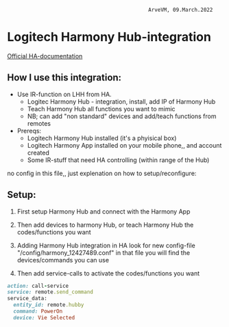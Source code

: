                                                   ArveVM, 09.March.2022
# Logitech Harmony Hub-integration
[Official HA-documentation](https://www.home-assistant.io/integrations/harmony/)


## How I use this integration:  
- Use IR-function on LHH from HA.  
  - Logitec Harmony Hub - integration, install, add IP of Harmony Hub
  - Teach Harmony Hub all functions you want to mimic
  -   NB; can add "non standard" devices and add/teach functions from remotes
- Prereqs:
  - Logitech Harmony Hub installed (it's a phyisical box)
  - Logitech Harmony App installed on your mobile phone,, and account created
  - Some IR-stuff that need HA controlling (within range of the Hub)

no config in this file,, just explenation on how to setup/reconfigure:


## Setup:
1. First setup Harmony Hub and connect with the Harmony App

2. Then add devices to harmony Hub,
   or teach Harmony Hub the codes/functions you want

3. Adding Harmony Hub integration in HA
   look for new config-file "/config/harmony_12427489.conf"
     in that file you will find the devices/commands you can use

4. Then add service-calls to activate the codes/functions you want

```ruby
action: call-service
service: remote.send_command
service_data:
  entity_id: remote.hubby
  command: PowerOn
  device: Vie Selected
```

